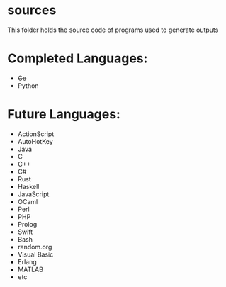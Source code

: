 # sources
This folder holds the source code of programs used to generate [outputs](../outputs)

# Completed Languages:
 * ~~Go~~
 * ~~Python~~

# Future Languages:
 * ActionScript
 * AutoHotKey
 * Java
 * C
 * C++
 * C#
 * Rust
 * Haskell
 * JavaScript
 * OCaml
 * Perl
 * PHP
 * Prolog
 * Swift
 * Bash
 * random.org
 * Visual Basic
 * Erlang
 * MATLAB
 * etc